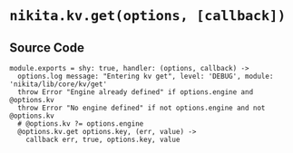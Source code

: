 
# `nikita.kv.get(options, [callback])`

## Source Code

    module.exports = shy: true, handler: (options, callback) ->
      options.log message: "Entering kv get", level: 'DEBUG', module: 'nikita/lib/core/kv/get'
      throw Error "Engine already defined" if options.engine and @options.kv
      throw Error "No engine defined" if not options.engine and not @options.kv
      # @options.kv ?= options.engine
      @options.kv.get options.key, (err, value) ->
        callback err, true, options.key, value
